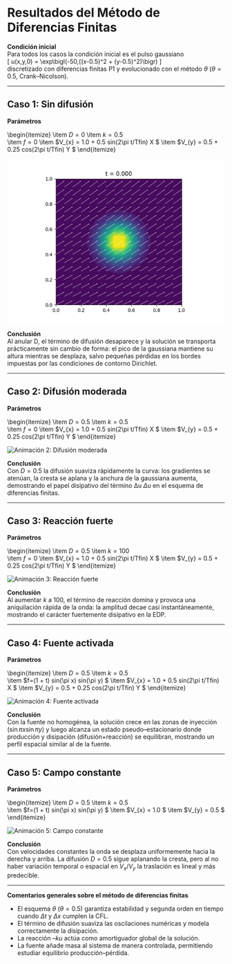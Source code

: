 # Resultados del Método de Diferencias Finitas

**Condición inicial**  
Para todos los casos la condición inicial es el pulso gaussiano  
\[
u(x,y,0) = \exp\bigl(-50\,((x-0.5)^2 + (y-0.5)^2)\bigr)
\]  
discretizado con diferencias finitas P1 y evolucionado con el método $\theta$ ($\theta=0.5$, Crank–Nicolson).

---

## Caso 1: Sin difusión  
**Parámetros**  

\begin{itemize}
\item $D=0$
\item $k = 0.5$  
\item $f=0$
\item $V_{x} = 1.0 + 0.5 sin(2\pi t/Tfin) X  $
\item $V_{y} = 0.5 + 0.25 cos(2\pi t/Tfin) Y  $
\end{itemize}

![Animación 1: Sin difusión](../results/animacion1_fdm.gif)

**Conclusión**  
Al anular D, el término de difusión desaparece y la solución se transporta prácticamente sin cambio de forma: el pico de la gaussiana mantiene su altura mientras se desplaza, salvo pequeñas pérdidas en los bordes impuestas por las condiciones de contorno Dirichlet.

---

## Caso 2: Difusión moderada  
**Parámetros**  

\begin{itemize}
\item $D=0.5$
\item $k = 0.5$  
\item $f=0$
\item $V_{x} = 1.0 + 0.5 sin(2\pi t/Tfin) X  $
\item $V_{y} = 0.5 + 0.25 cos(2\pi t/Tfin) Y  $
\end{itemize}

![Animación 2: Difusión moderada](../results/animacion2_fdm.gif)

**Conclusión**  
Con $D=0.5$ la difusión suaviza rápidamente la curva: los gradientes se atenúan, la cresta se aplana y la anchura de la gaussiana aumenta, demostrando el papel disipativo del término Δu $\Delta u$ en el esquema de diferencias finitas.

---

## Caso 3: Reacción fuerte  
**Parámetros**  

\begin{itemize}
\item $D=0.5$
\item $k = 100$  
\item $f=0$
\item $V_{x} = 1.0 + 0.5 sin(2\pi t/Tfin) X  $
\item $V_{y} = 0.5 + 0.25 cos(2\pi t/Tfin) Y  $
\end{itemize}

![Animación 3: Reacción fuerte](../results/animacion3_fdm.gif)

**Conclusión**  
Al aumentar $k$ a $100$, el término de reacción domina y provoca una aniquilación rápida de la onda: la amplitud decae casi instantáneamente, mostrando el carácter fuertemente disipativo en la EDP.

---

## Caso 4: Fuente activada  
**Parámetros**  

\begin{itemize}
\item $D=0.5$
\item $k = 0.5$  
\item $f=(1 + t) sin(\pi x) sin(\pi y)  $
\item $V_{x} = 1.0 + 0.5 sin(2\pi t/Tfin) X  $
\item $V_{y} = 0.5 + 0.25 cos(2\pi t/Tfin) Y  $
\end{itemize}

![Animación 4: Fuente activada](../results/animacion4_fdm.gif)

**Conclusión**  
Con la fuente no homogénea, la solución crece en las zonas de inyección $(\sin\pi x\sin\pi y)$ y luego alcanza un estado pseudo–estacionario donde producción y disipación (difusión+reacción) se equilibran, mostrando un perfil espacial similar al de la fuente.

---

## Caso 5: Campo constante  
**Parámetros**  

\begin{itemize}
\item $D=0.5$
\item $k = 0.5$  
\item $f=(1 + t) sin(\pi x) sin(\pi y)  $
\item $V_{x} = 1.0 $
\item $V_{y} = 0.5 $
\end{itemize}

![Animación 5: Campo constante](../results/animacion5_fdm.gif)

**Conclusión**  
Con velocidades constantes la onda se desplaza uniformemente hacia la derecha y arriba. La difusión $D=0.5$ sigue aplanando la cresta, pero al no haber variación temporal o espacial en $V_{x}$/$V_{y}$ la traslación es lineal y más predecible.

---

**Comentarios generales sobre el método de diferencias finitas**  
- El esquema $\theta$ ($\theta=0.5$) garantiza estabilidad y segunda orden en tiempo cuando $\Delta t$ y $\Delta x$ cumplen la CFL.  
- El término de difusión suaviza las oscilaciones numéricas y modela correctamente la disipación.  
- La reacción $–k u$ actúa como amortiguador global de la solución.  
- La fuente añade masa al sistema de manera controlada, permitiendo estudiar equilibrio producción–pérdida.
